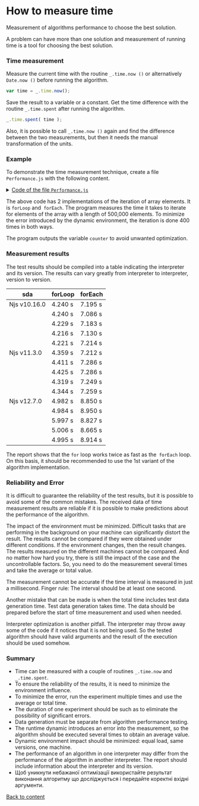 # How to measure time

Measurement of algorithms performance to choose the best solution.

A problem can have more than one solution and measurement of running time is a tool for choosing the best solution.

### Time measurement

Measure the current time with the routine `_.time.now ()` or alternatively `Date.now ()` before running the algorithm.

``` js
var time = _.time.now();
```

Save the result to a variable or a constant. Get the time difference with the routine `_.time.spent` after running the algorithm.

```js
_.time.spent( time );
```

Also, it is possible to call `_.time.now ()` again and find the difference between the two measurements, but then it needs the manual transformation of the units.

### Example

To demonstrate the time measurement technique, create a file `Performance.js` with the following content.

<details>
<summary><u>Code of the file <code>Performance.js</code></u></summary>

``` js
let _ = require( 'wTools' );
let times = 400;
let size = 500000;
let array = new U8x( size );

var counter = 0;
var time = _.time.now();
for( let i = times ; i > 0; i-- )
var result = forLoop( array, () => counter += 1 );
console.log( `For loop took ${_.time.spent( time )} on Njs ${process.version}` );
console.info( `Output ${counter} to avoid unwanted optimization` );

var counter = 0;
var time = _.time.now();
for( let i = times ; i > 0; i-- )
var result = forEach( array, () => counter += 1 );
console.log( `For each took ${_.time.spent( time )} on Njs ${process.version}` );
console.info( `Output ${counter} to avoid unwanted optimization` );

function forLoop( src, onEach )
{
  for( let k = 0 ; k < src.length ; k++ )
  onEach( src[ k ], k, src );
  return src
}

function forEach( src, onEach )
{
  src.forEach( ( e, k, src ) => onEach( e, k, src ) );
  return src;
}

```

</details>

The above code has 2 implementations of the iteration of array elements. It is `forLoop` and` forEach`. The program measures the time it takes to iterate for elements of the array with a length of 500,000 elements. To minimize the error introduced by the dynamic environment, the iteration is done 400 times in both ways.

The program outputs the variable `counter` to avoid unwanted optimization.

### Measurement results

The test results should be compiled into a table indicating the interpreter and its version. The results can vary greatly from interpreter to interpreter, version to version.

| sda          | forLoop | forEach |
|--------------|---------|---------|
| Njs v10.16.0 | 4.240 s | 7.195 s |
|              | 4.240 s | 7.086 s |
|              | 4.229 s | 7.183 s |
|              | 4.216 s | 7.130 s |
|              | 4.221 s | 7.214 s |
| Njs v11.3.0  | 4.359 s | 7.212 s |
|              | 4.411 s | 7.286 s |
|              | 4.425 s | 7.286 s |
|              | 4.319 s | 7.249 s |
|              | 4.344 s | 7.259 s |
| Njs v12.7.0  | 4.982 s | 8.850 s |
|              | 4.984 s | 8.950 s |
|              | 5.997 s | 8.827 s |
|              | 5.006 s | 8.665 s |
|              | 4.995 s | 8.914 s |

The report shows that the `for` loop works twice as fast as the` forEach` loop. On this basis, it should be recommended to use the 1st variant of the algorithm implementation.

### Reliability and Error

It is difficult to guarantee the reliability of the test results, but it is possible to avoid some of the common mistakes. The received data of time measurement results are reliable if it is possible to make predictions about the performance of the algorithm.

The impact of the environment must be minimized. Difficult tasks that are performing in the background on your machine can significantly distort the result. The results cannot be compared if they were obtained under different conditions. If the environment changes, then the result changes. The results measured on the different machines cannot be compared. And no matter how hard you try, there is still the impact of the case and the uncontrollable factors. So, you need to do the measurement several times and take the average or total value.

The measurement cannot be accurate if the time interval is measured in just a millisecond. Finger rule: The interval should be at least one second.

Another mistake that can be made is when the total time includes  test data generation time. Test data generation takes time. The data should be prepared before the start of time measurement and used when needed.

Interpreter optimization is another pitfall. The interpreter may throw away some of the code if it notices that it is not being used. So the tested algorithm should have valid arguments and the result of the execution should be used somehow.

### Summary

- Time can be measured with a couple of routines `_.time.now` and `_.time.spent`.
- To ensure the reliability of the results, it is need to minimize the environment influence.
- To minimize the error, run the experiment multiple times and use the average or total time.
- The duration of one experiment should be such as to eliminate the possibility of significant errors.
- Data generation must be separate from algorithm performance testing.
- The runtime dynamic introduces an error into the measurement, so the algorithm should be executed several times to obtain an average value.
- Dynamic environment impact should be minimized: equal load, same versions, one machine.
- The performance of an algorithm in one interpreter may differ from the performance of the algorithm in another interpreter. The report should include information about the interpreter and its version.
- Щоб уникнути небажаної оптимізації використайте результат виконання алгоритму що досліджується і передайте коректні вхідні аргументи.

[Back to content](../README.md#Tutorials)
